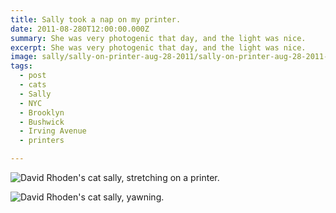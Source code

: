 ```yaml
---
title: Sally took a nap on my printer.
date: 2011-08-280T12:00:00.000Z
summary: She was very photogenic that day, and the light was nice.
excerpt: She was very photogenic that day, and the light was nice.
image: sally/sally-on-printer-aug-28-2011/sally-on-printer-aug-28-2011-on-printer.jpg
tags:
  - post 
  - cats
  - Sally
  - NYC
  - Brooklyn
  - Bushwick
  - Irving Avenue
  - printers

---
```


![David Rhoden's cat sally, stretching on a printer.](/static/img/sally/sally-on-printer-aug-28-2011/sally-on-printer-aug-28-2011-on-printer.jpg)

![David Rhoden's cat sally, yawning.](/static/img/sally/sally-on-printer-aug-28-2011/sally-on-printer-aug-28-2011-on-printer.jpg)